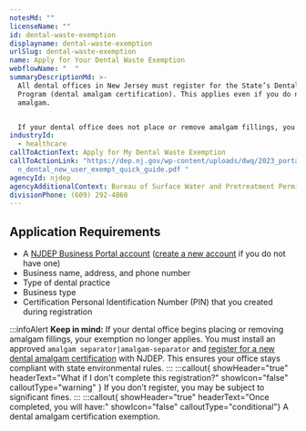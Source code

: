 ```yaml
---
notesMd: ""
licenseName: ""
id: dental-waste-exemption
displayname: dental-waste-exemption
urlSlug: dental-waste-exemption
name: Apply for Your Dental Waste Exemption
webflowName: "  "
summaryDescriptionMd: >-
  All dental offices in New Jersey must register for the State’s Dental Amalgam
  Program (dental amalgam certification). This applies even if you do not use
  amalgam.


  If your dental office does not place or remove amalgam fillings, you may qualify for an exemption. But you must still register with NJDEP to establish the exemption status. Once your exemption is approved, you won’t have to renew your certifications yearly. This is true as long as your practice remains exempt.
industryId:
  - healthcare
callToActionText: Apply for My Dental Waste Exemption
callToActionLink: "https://dep.nj.gov/wp-content/uploads/dwq/2023_portal_versio\
  n_dental_new_user_exempt_quick_guide.pdf "
agencyId: njdep
agencyAdditionalContext: Bureau of Surface Water and Pretreatment Permitting
divisionPhone: (609) 292-4860
---
```

## Application Requirements

* A [NJDEP Business Portal account](https://dep.nj.gov/online/) ([create a new account](https://dep.nj.gov/wp-content/uploads/online/reg_instructions_new.pdf) if you do not have one)
* Business name, address, and phone number
* Type of dental practice
* Business type
* Certification Personal Identification Number (PIN) that you created during registration

:::infoAlert 
 **Keep in mind:** 
If your dental office begins placing or removing amalgam fillings, your exemption no longer applies. You must install an approved `amalgam separator|amalgam-separator` and [register for a new dental amalgam certification](https://dep.nj.gov/wp-content/uploads/dwq/2023_portal_version_dental_new_user_quick_guide.pdf) with NJDEP. This ensures your office stays compliant with state environmental rules.
:::
:::callout{ showHeader="true" headerText="What if I don't complete this registration?" showIcon="false" calloutType="warning" }
If you don’t register, you may be subject to significant fines.
:::
:::callout{ showHeader="true" headerText="Once completed, you will have:" showIcon="false" calloutType="conditional"}
A dental amalgam certification exemption.